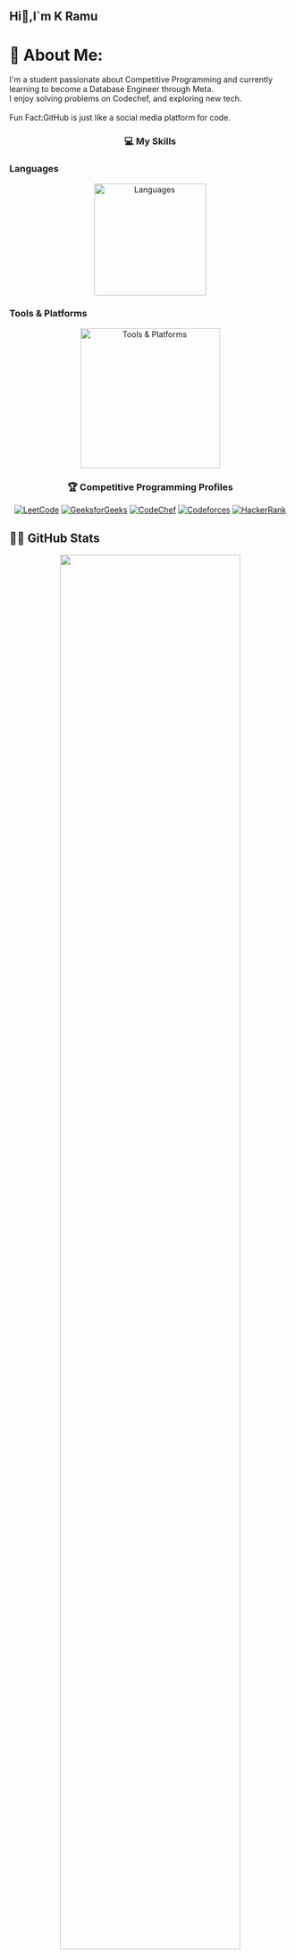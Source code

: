 ## Hi👋,I`m K Ramu

<!--
**kRamu81/kRamu81** is a ✨ _special_ ✨ repository because its `README.md` (this file) appears on your GitHub profile.

Here are some ideas to get you started:

- 🔭 I’m currently working on ...
- 🌱 I’m currently learning ...
- 👯 I’m looking to collaborate on ...
- 🤔 I’m looking for help with ...
- 💬 Ask me about ...
- 📫 How to reach me: ...
- 😄 Pronouns: ...
- ⚡ Fun fact: ...
-->
# 💫 About Me:
I'm a student passionate about Competitive Programming and currently learning to become a Database Engineer through Meta.<br>I enjoy solving problems on Codechef, and exploring new tech.<br><br>Fun Fact:GitHub is just like a social media platform for code.



<h3 align="center">💻 My Skills</h3>

### Languages
<p align="center">
  <img src="https://skillicons.dev/icons?i=java,python,html,css" alt="Languages" width="200"/>
</p>

### Tools & Platforms
<p align="center">
  <img src="https://skillicons.dev/icons?i=git,github,gcp,vscode,mysql" alt="Tools & Platforms" width="250"/>
</p>


<h3 align="center">🏆 Competitive Programming Profiles</h3>

<div align="center">

  [![LeetCode](https://img.shields.io/badge/LeetCode-Profile-orange?style=flat&logo=leetcode)](https://leetcode.com/kRamu_581/)
  [![GeeksforGeeks](https://img.shields.io/badge/GeeksforGeeks-Profile-darkgreen?style=flat&logo=geeksforgeeks)](https://auth.geeksforgeeks.org/user/kRamu581/profile)
  [![CodeChef](https://img.shields.io/badge/CodeChef-Profile-brown?style=flat&logo=codechef)](https://www.codechef.com/users/kRamu581)
  [![Codeforces](https://img.shields.io/badge/Codeforces-Profile-blue?style=flat&logo=codeforces)](https://codeforces.com/profile/kRamu581)
  [![HackerRank](https://img.shields.io/badge/HackerRank-Profile-2EC866?style=flat&logo=hackerrank)](https://www.hackerrank.com/kRamu581)

</div>


## 👨‍💻 GitHub Stats

<div align="center">

  <!-- GitHub Stats -->
  <img src="https://github-readme-stats.vercel.app/api?username=kRamu81&show_icons=true&theme=github_dark&hide_border=true&rank_icon=github&include_all_commits=true" width="80%" />

  <!-- GitHub Streak -->
  <img src="https://streak-stats.demolab.com?user=kRamu81&theme=github-dark&hide_border=true" width="80%" />

  <!-- Top Languages -->
  <img src="https://github-readme-stats.vercel.app/api/top-langs/?username=kRamu81&layout=compact&theme=github_dark&hide_border=true" width="80%" />

  <!-- Contribution Graph -->
  <img src="https://github-readme-activity-graph.vercel.app/graph?username=kRamu81&theme=github-dark&hide_border=true" width="80%" />

</div>



![Visitor Badge](https://komarev.com/ghpvc/?username=kRamu81&label=Profile+Views&color=blue&style=flat)


<h3 align="center">🌐 Connect with Me</h3>

<p align="center">
  <a href="https://discord.gg/kRamu581"><img src="https://img.shields.io/badge/-Discord-5865F2?style=for-the-badge&logo=discord&logoColor=white" /></a>
  <a href="https://instagram.com/im_kramu"><img src="https://img.shields.io/badge/-Instagram-E4405F?style=for-the-badge&logo=instagram&logoColor=white" /></a>
  <a href="https://linkedin.com/in/kanamramu581"><img src="https://img.shields.io/badge/-LinkedIn-0077B5?style=for-the-badge&logo=linkedin&logoColor=white" /></a>
  <a href="https://x.com/kRamu581"><img src="https://img.shields.io/badge/-X-000000?style=for-the-badge&logo=X&logoColor=white" /></a>
  <a href="mailto:kanamramu18@gmail.com"><img src="https://img.shields.io/badge/-Email-D14836?style=for-the-badge&logo=gmail&logoColor=white" /></a>
</p>


